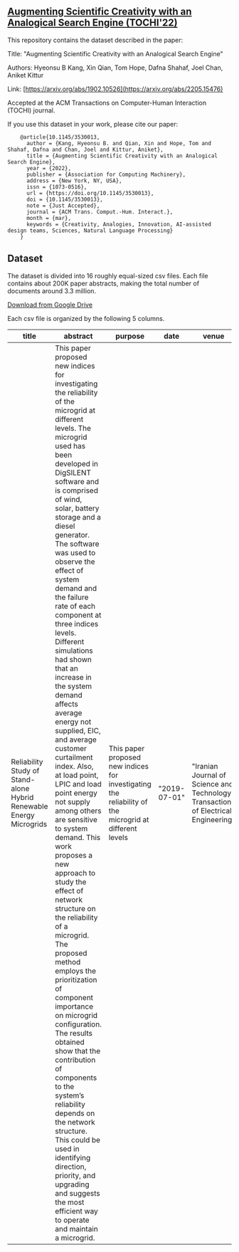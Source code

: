 ## [Augmenting Scientific Creativity with an Analogical Search Engine (TOCHI'22)](https://arxiv.org/abs/2205.15476)
 
This repository contains the dataset described in the paper:

Title: "Augmenting Scientific Creativity with an Analogical Search Engine"

Authors: Hyeonsu B Kang, Xin Qian, Tom Hope, Dafna Shahaf, Joel Chan, Aniket Kittur

Link: [https://arxiv.org/abs/1902.10526](https://arxiv.org/abs/2205.15476)

Accepted at the ACM Transactions on Computer-Human Interaction (TOCHI) journal.

If you use this dataset in your work, please cite our paper:

```
    @article{10.1145/3530013,
      author = {Kang, Hyeonsu B. and Qian, Xin and Hope, Tom and Shahaf, Dafna and Chan, Joel and Kittur, Aniket},
      title = {Augmenting Scientific Creativity with an Analogical Search Engine},
      year = {2022},
      publisher = {Association for Computing Machinery},
      address = {New York, NY, USA},
      issn = {1073-0516},
      url = {https://doi.org/10.1145/3530013},
      doi = {10.1145/3530013},
      note = {Just Accepted},
      journal = {ACM Trans. Comput.-Hum. Interact.},
      month = {mar},
      keywords = {Creativity, Analogies, Innovation, AI-assisted design teams, Sciences, Natural Language Processing}
    }
```

## Dataset
The dataset is divided into 16 roughly equal-sized csv files. Each file contains about 200K paper abstracts, making the total number of documents around 3.3 million.

[Download from Google Drive](https://drive.google.com/drive/u/0/folders/1QOgEQ6q7B00J_T_5M60hHNDlt4-oQEWZ)

Each csv file is organized by the following 5 columns.

| title | abstract | purpose | date | venue | 
| --- | --- | --- | --- | --- |
| Reliability Study of Stand-alone Hybrid Renewable Energy Microgrids | This paper proposed new indices for investigating the reliability of the microgrid at different levels. The microgrid used has been developed in DigSILENT software and is comprised of wind, solar, battery storage and a diesel generator. The software was used to observe the effect of system demand and the failure rate of each component at three indices levels. Different simulations had shown that an increase in the system demand affects average energy not supplied, EIC, and average customer curtailment index. Also, at load point, LPIC and load point energy not supply among others are sensitive to system demand. This work proposes a new approach to study the effect of network structure on the reliability of a microgrid. The proposed method employs the prioritization of component importance on microgrid configuration. The results obtained show that the contribution of components to the system’s reliability depends on the network structure. This could be used in identifying direction, priority, and upgrading and suggests the most efficient way to operate and maintain a microgrid. | This paper proposed new indices for investigating the reliability of the microgrid at different levels | "2019-07-01" | "Iranian Journal of Science and Technology, Transactions of Electrical Engineering" |
